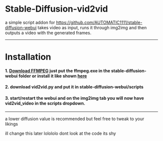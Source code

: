 # Stable-Diffusion-vid2vid

a simple script addon for https://github.com/AUTOMATIC1111/stable-diffusion-webui
takes video as input, runs it through img2img and then outputs a video with the generated frames.

---

# Installation
#### 1. [Download FFMPEG](https://www.gyan.dev/ffmpeg/builds/ffmpeg-git-full.7z) just put the ffmpeg.exe in the stable-diffusion-webui folder or install it like shown [here](https://www.geeksforgeeks.org/how-to-install-ffmpeg-on-windows/)

#### 2. download vid2vid.py and put it in stable-diffusion-webui/scripts

#### 3. start/restart the webui and on the img2img tab you will now have vid2vid_video in the scripts dropdown.

---

a lower diffusion value is recommended but feel free to tweak to your likings

ill change this later lolololo
dont look at the code its shy 
